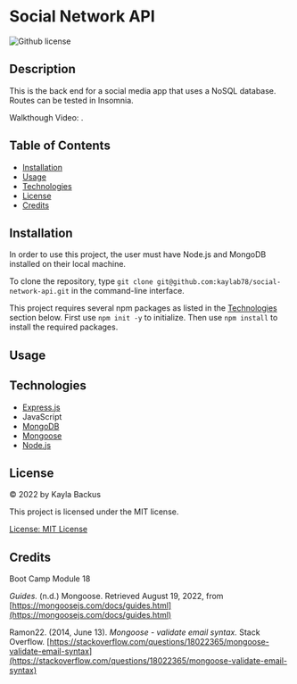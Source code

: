 # Social Network API
![Github license](https://img.shields.io/badge/license-MIT-blue.svg)

## Description
This is the back end for a social media app that uses a NoSQL database. Routes can be tested in Insomnia.

Walkthough Video: []().

## Table of Contents
- [Installation](#installation)
- [Usage](#usage)
- [Technologies](#technologies)
- [License](#license)
- [Credits](#credits)

## Installation
In order to use this project, the user must have Node.js and MongoDB installed on their local machine.

To clone the repository, type `git clone git@github.com:kaylab78/social-network-api.git` in the command-line interface.

This project requires several npm packages as listed in the [Technologies](#technologies) section below. First use `npm init -y` to initialize. Then use `npm install` to install the required packages.

## Usage


## Technologies
- [Express.js](https://expressjs.com/)
- JavaScript
- [MongoDB](https://www.mongodb.com/)
- [Mongoose](https://mongoosejs.com/)
- [Node.js](https://nodejs.org/en/)

## License
&copy; 2022 by Kayla Backus

This project is licensed under the MIT license.

[License: MIT License](https://opensource.org/licenses/MIT)

## Credits
Boot Camp Module 18

*Guides.* (n.d.) Mongoose. Retrieved August 19, 2022, from [https://mongoosejs.com/docs/guides.html](https://mongoosejs.com/docs/guides.html)

Ramon22. (2014, June 13). *Mongoose - validate email syntax.* Stack Overflow. [https://stackoverflow.com/questions/18022365/mongoose-validate-email-syntax](https://stackoverflow.com/questions/18022365/mongoose-validate-email-syntax)

